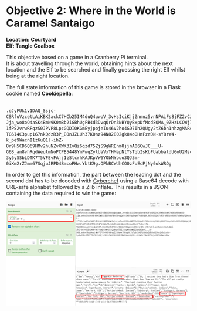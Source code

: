 <h1 id="objective-2-where-in-the-world-is-caramel-santaigo">Objective 2: Where in the World is Caramel Santaigo</h1>
<p><strong>Location: Courtyard</strong><br>
<strong>Elf: Tangle Coalbox</strong></p>
<p>This objective based on a game in a Cranberry Pi terminal.<br>
It is about travelling through the world, obtaining hints about the next location and the Elf to be searched and finally guessing the right Elf whilst being at the right location.</p>
<p>The full state information of this game is stored in the browser in a Flask cookie named <strong>Cookiepella</strong>:</p>
<pre class=" language-cookie"><code class="prism : language-cookie">
.eJyFUk1v1DAQ_Ssjc-CSRfuVzcetLAiKBK2ackC7HCb25IM4duQ4uwpV_3vHsIciKjjZnnnz5vnNPAiFs8jFZ2vCJRKkK34WA7pOE9yRKsm5S-Jja_wo8oO4aSK4BmN9K0mBb2iGBhUgFB4d3DvqQrDn3NBYQyBxpDfMcd8QMA_0ZHzLCQWj7ck3rakBSzv5QCA7uDmRq7Q9AxoF-1fPS2vrwRFqzS0JPVP8LpzGQDIOKGmEyjpojeIu46V2ho4GD7Ih2QUgy2tZ6bn1nhzgMARcg06J73zayYk8i4S2EoPQ4Agaj69H2OPoNTHYDiET7DiIW4f1RBHsf5Js2LRhKnUrGbS3A5kGazIRvCPTs6scvTL-TG6I4C3pup167nkQdzR3P_B0nJZLUh37K0nz94N82802gk84oOHnFzrDN-sY8rW4-k_pe9WacnI1z6uQ1l-ihZ-8r9H5CD6Q69HMv2huNZvXWK3IvQz6qzd75ZjS9gWREnm8jjnA06CwJC___U-G6B_an8vhRqdWeutmNoPCPB5448YmPwqZylUaVxTHMapNtYsTqbIsKbFUabbaldU6oU2MscQVbjcqXm-3y6ySSbLDTK7T5VFEvFAjj1zStcrhKAJKpVW6YObNYpuo3QJ3m-0iXm2rZJmm67SqjuJRPD4BmcoPHw.YbtK9g.QPkBCWdhCO0zFuEcPjNy6okWRQg
</code></pre>
<p>In order to get this information, the part between the leading dot and the second dot has to be decoded with <a href="https://gchq.github.io/CyberChef/">Cyberchef</a> using a Base64 decode with URL-safe alphabet followed by a Zlib inflate. This results in a JSON containing the data required to win the game:</p>
<p><img src="https://github.com/joergschwarzwaelder/hhc2021/blob/master/Objective-2/cyberchef.png" alt="Cyberchef"></p>

